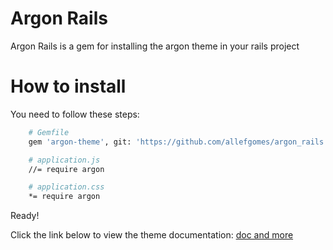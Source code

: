 # Argon Rails

Argon Rails is a gem for installing the argon theme in your rails project

# How to install

You need to follow these steps:
```bash
    # Gemfile
    gem 'argon-theme', git: 'https://github.com/allefgomes/argon_rails.git'

    # application.js
    //= require argon

    # application.css
    *= require argon
```

Ready!

Click the link below to view the theme documentation:
[ doc and more ](https://demos.creative-tim.com/argon-dashboard/docs/getting-started/overview.html)
